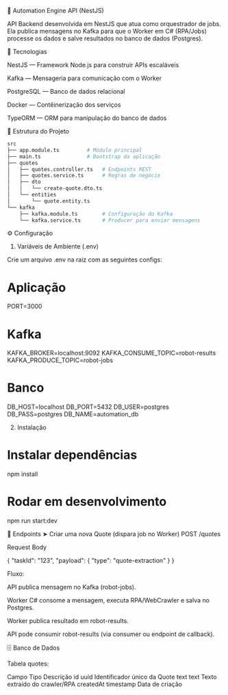 📌 Automation Engine API (NestJS)

API Backend desenvolvida em NestJS que atua como orquestrador de jobs.
Ela publica mensagens no Kafka para que o Worker em C# (RPA/Jobs) processe os dados e salve resultados no banco de dados (Postgres).

🚀 Tecnologias

NestJS
 — Framework Node.js para construir APIs escaláveis

Kafka
 — Mensageria para comunicação com o Worker

PostgreSQL
 — Banco de dados relacional

Docker
 — Contêinerização dos serviços

TypeORM
 — ORM para manipulação do banco de dados

📂 Estrutura do Projeto
```bash
src
├── app.module.ts         # Módulo principal
├── main.ts               # Bootstrap da aplicação
├── quotes
│   ├── quotes.controller.ts   # Endpoints REST
│   ├── quotes.service.ts      # Regras de negócio
│   ├── dto
│   │   └── create-quote.dto.ts
│   └── entities
│       └── quote.entity.ts
└── kafka
    ├── kafka.module.ts        # Configuração do Kafka
    └── kafka.service.ts       # Producer para enviar mensagens
```
⚙️ Configuração
1. Variáveis de Ambiente (.env)

Crie um arquivo .env na raiz com as seguintes configs:

# Aplicação
PORT=3000

# Kafka
KAFKA_BROKER=localhost:9092
KAFKA_CONSUME_TOPIC=robot-results
KAFKA_PRODUCE_TOPIC=robot-jobs

# Banco
DB_HOST=localhost
DB_PORT=5432
DB_USER=postgres
DB_PASS=postgres
DB_NAME=automation_db

2. Instalação
# Instalar dependências
npm install

# Rodar em desenvolvimento
npm run start:dev

📡 Endpoints
➤ Criar uma nova Quote (dispara job no Worker)
POST /quotes


Request Body

{
  "taskId": "123",
  "payload": {
    "type": "quote-extraction"
  }
}


Fluxo:

API publica mensagem no Kafka (robot-jobs).

Worker C# consome a mensagem, executa RPA/WebCrawler e salva no Postgres.

Worker publica resultado em robot-results.

API pode consumir robot-results (via consumer ou endpoint de callback).

🗄️ Banco de Dados

Tabela quotes:

Campo	Tipo	Descrição
id	uuid	Identificador único da Quote
text	text	Texto extraído do crawler/RPA
createdAt	timestamp	Data de criação
